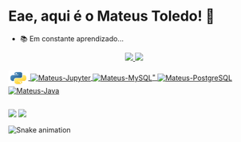 # Eae, aqui é o Mateus Toledo! 👋

- 📚 Em constante aprendizado...

<div align="center">
  <a href="https://github.com/mtstolledo">
<img height="155em" src="https://github-readme-stats.vercel.app/api?username=mtstolledo&show_icons=true&theme=highcontrast&include_all_commits=true&count_private=true"/>
  <img height="155em" src="https://github-readme-stats.vercel.app/api/top-langs/?username=mtstolledo&layout=compact&langs_count=7&theme=highcontrast"/>
</div>
  
  <div style="display: inline_block"><br>

  <img align="center" alt="Rafa-Python" height="30" width="40" src="https://raw.githubusercontent.com/devicons/devicon/master/icons/python/python-original.svg">
  <img align="center" alt="Mateus-Jupyter" height="30" width="40" src="https://cdn.jsdelivr.net/gh/devicons/devicon/icons/jupyter/jupyter-original-wordmark.svg" />
  <img align="center" alt="Mateus-MySQL" height="30" width="40" src="https://cdn.jsdelivr.net/gh/devicons/devicon/icons/mysql/mysql-plain-wordmark.svg" />"
  <img align="center" alt="Mateus-PostgreSQL" height="30" width="40" src="https://cdn.jsdelivr.net/gh/devicons/devicon/icons/postgresql/postgresql-original-wordmark.svg" />
  <img align="center" alt="Mateus-Java" height="30" width="40" src="https://cdn.jsdelivr.net/gh/devicons/devicon/icons/java/java-plain-wordmark.svg" />
</div>
  
  ##
  
  <div> 


  <a href = "mailto:mateustoledo2015@outlook.com"><img src="https://img.shields.io/badge/Microsoft_Outlook-0078D4?style=for-the-badge&logo=microsoft-outlook&logoColor=white" target="_blank"></a>
  <a href="https://www.linkedin.com/in/mateus-toledo-a2b8ab115/" target="_blank"><img src="https://img.shields.io/badge/-LinkedIn-%230077B5?style=for-the-badge&logo=linkedin&logoColor=white" target="_blank"></a> 
 
 
 
   ![Snake animation](https://github.com/mtstolledo/mtstolledo/blob/output/github-contribution-grid-snake.svg)
 
</div>
  
